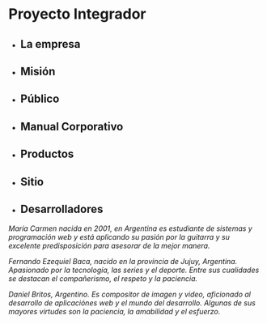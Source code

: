 <h1> Proyecto Integrador </h1>

- <h2> La empresa </h2>

- <h2> Misión </h2>


- <h2> Público </h2>

- <h2> Manual Corporativo </h2>

- <h2> Productos </h2>

- <h2> Sitio </h2>

- <h2> Desarrolladores </h2>

<p><i>María Carmen nacida en 2001, en Argentina es estudiante de sistemas y programación web y está aplicando su pasión por la guitarra  y su excelente predisposición para asesorar de la mejor manera.</i></p>
<p><i>Fernando Ezequiel Baca, nacido en la provincia de Jujuy, Argentina. Apasionado por la tecnología, las series y el deporte. Entre sus cualidades se destacan el compañerismo, el respeto y la paciencia.</i></p>
<p><i>Daniel Britos, Argentino. Es compositor de imagen y video, aficionado al desarrollo de aplicaciónes web y el mundo del desarrollo. Algunas de sus mayores virtudes son la paciencia, la amabilidad y el esfuerzo.</i></p>





